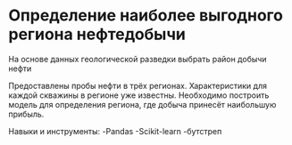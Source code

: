 # Определение наиболее выгодного региона нефтедобычи

На основе данных геологической разведки выбрать район добычи нефти

Предоставлены пробы нефти в трёх регионах. Характеристики для каждой скважины в регионе уже известны. Необходимо построить модель для определения региона, где добыча принесёт наибольшую прибыль.

Навыки и инструменты:
-Pandas
-Scikit-learn
-бутстреп
